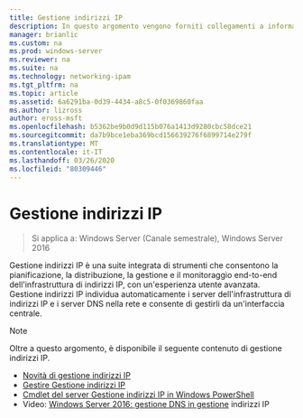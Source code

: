```yaml
---
title: Gestione indirizzi IP
description: In questo argomento vengono forniti collegamenti a informazioni su Gestione indirizzi IP in Windows Server 2016.
manager: brianlic
ms.custom: na
ms.prod: windows-server
ms.reviewer: na
ms.suite: na
ms.technology: networking-ipam
ms.tgt_pltfrm: na
ms.topic: article
ms.assetid: 6a6291ba-0d39-4434-a8c5-0f0369860faa
ms.author: lizross
author: eross-msft
ms.openlocfilehash: b5362be9b0d9d115b076a1413d9280cbc58dce21
ms.sourcegitcommit: da7b9bce1eba369bcd156639276f6899714e279f
ms.translationtype: MT
ms.contentlocale: it-IT
ms.lasthandoff: 03/26/2020
ms.locfileid: "80309446"
---
```

# <a name="ip-address-management-ipam"></a>Gestione indirizzi IP

> Si applica a: Windows Server (Canale semestrale), Windows Server 2016

Gestione indirizzi IP è una suite integrata di strumenti che consentono la pianificazione, la distribuzione, la gestione e il monitoraggio end-to-end dell'infrastruttura di indirizzi IP, con un'esperienza utente avanzata. Gestione indirizzi IP individua automaticamente i server dell'infrastruttura di indirizzi IP e i server DNS nella rete e consente di gestirli da un'interfaccia centrale.

> [!NOTE]
> Oltre a questo argomento, è disponibile il seguente contenuto di gestione indirizzi IP.
>
> - [Novità di gestione indirizzi IP](../../technologies/ipam/What-s-New-in-IPAM.md)
> - [Gestire Gestione indirizzi IP](../../technologies/ipam/Manage-IPAM.md)
> - [Cmdlet del server Gestione indirizzi IP in Windows PowerShell](https://docs.microsoft.com/powershell/module/ipamserver/?view=win10-ps)
> - Video: [Windows Server 2016: gestione DNS in gestione](https://channel9.msdn.com/Blogs/windowsserver/Windows-Server-2016-DNS-management-in-IPAM) indirizzi IP
